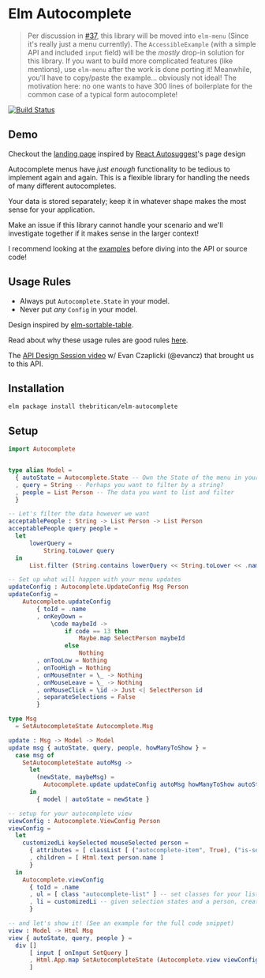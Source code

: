 # Elm Autocomplete

> Per discussion in [#37](https://github.com/thebritican/elm-autocomplete/issues/37), this library will be moved into `elm-menu` (Since it's really just a menu currently). The `AccessibleExample` (with a simple API and included `input` field) will be the _mostly_ drop-in solution for this library. If you want to build more complicated features (like mentions), use `elm-menu` after the work is done porting it! Meanwhile, you'll have to copy/paste the example... obviously not ideal! The motivation here: no one wants to have 300 lines of boilerplate for the common case of a typical form autocomplete!

[![Build Status](https://travis-ci.org/thebritican/elm-autocomplete.svg?branch=master)](https://travis-ci.org/thebritican/elm-autocomplete)

## Demo

Checkout the [landing page](http://thebritican.github.io/elm-autocomplete) inspired by [React Autosuggest](http://react-autosuggest.js.org/)'s page design

Autocomplete menus have _just enough_ functionality to be tedious to implement again and again.
This is a flexible library for handling the needs of many different autocompletes.

Your data is stored separately; keep it in whatever shape makes the most sense for your application.

Make an issue if this library cannot handle your scenario and we'll investigate together if it makes sense in the larger
context!

I recommend looking at the [examples](https://github.com/thebritican/elm-autocomplete/tree/master/examples) before diving into the API or source code!

## Usage Rules

  - Always put `Autocomplete.State` in your model.
  - Never put _any_ `Config` in your model.

Design inspired by [elm-sortable-table](https://github.com/evancz/elm-sortable-table/).

Read about why these usage rules are good rules [here](https://github.com/evancz/elm-sortable-table/tree/1.0.0#usage-rules).

The [API Design Session video](https://www.youtube.com/watch?v=KSuCYUqY058) w/ Evan Czaplicki (@evancz) that brought us to this API.


## Installation

```
elm package install thebritican/elm-autocomplete
```

## Setup
```elm
import Autocomplete


type alias Model =
  { autoState = Autocomplete.State -- Own the State of the menu in your model
  , query = String -- Perhaps you want to filter by a string?
  , people = List Person -- The data you want to list and filter
  }

-- Let's filter the data however we want
acceptablePeople : String -> List Person -> List Person
acceptablePeople query people =
  let
      lowerQuery =
          String.toLower query
  in
      List.filter (String.contains lowerQuery << String.toLower << .name) people

-- Set up what will happen with your menu updates
updateConfig : Autocomplete.UpdateConfig Msg Person
updateConfig =
    Autocomplete.updateConfig
        { toId = .name
        , onKeyDown =
            \code maybeId ->
                if code == 13 then
                    Maybe.map SelectPerson maybeId
                else
                    Nothing
        , onTooLow = Nothing
        , onTooHigh = Nothing
        , onMouseEnter = \_ -> Nothing
        , onMouseLeave = \_ -> Nothing
        , onMouseClick = \id -> Just <| SelectPerson id
        , separateSelections = False
        }

type Msg
  = SetAutocompleteState Autocomplete.Msg

update : Msg -> Model -> Model
update msg { autoState, query, people, howManyToShow } =
  case msg of
    SetAutocompleteState autoMsg ->
      let
        (newState, maybeMsg) =
          Autocomplete.update updateConfig autoMsg howManyToShow autoState (acceptablePeople query people)
      in
        { model | autoState = newState }

-- setup for your autocomplete view
viewConfig : Autocomplete.ViewConfig Person
viewConfig =
  let
    customizedLi keySelected mouseSelected person =
      { attributes = [ classList [ ("autocomplete-item", True), ("is-selected", keySelected || mouseSelected) ] ]
      , children = [ Html.text person.name ]
      }
  in
    Autocomplete.viewConfig
      { toId = .name
      , ul = [ class "autocomplete-list" ] -- set classes for your list
      , li = customizedLi -- given selection states and a person, create some Html!
      }

-- and let's show it! (See an example for the full code snippet)
view : Model -> Html Msg
view { autoState, query, people } =
  div []
      [ input [ onInput SetQuery ]
      , Html.App.map SetAutocompleteState (Autocomplete.view viewConfig 5 autoState (acceptablePeople query people))
      ]

```
